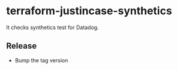 # terraform-justincase-synthetics

It checks synthetics test for Datadog.

## Release

* Bump the tag version

